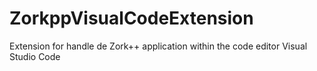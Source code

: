 # ZorkppVisualCodeExtension
Extension for handle de Zork++ application within the code editor Visual Studio Code
